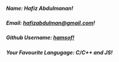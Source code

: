 ##### Name: *Hafiz Abdulmanan!*

##### Email: *hafizabdulman@gmail.com!*

##### Github Username: *[hamsof!](https://github.com/hamsof)*

##### Your Favourite Langugage: *C/C++ and JS!*

